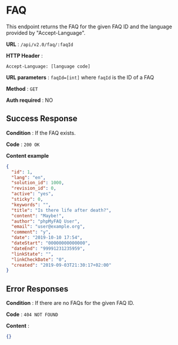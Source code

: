 # FAQ

This endpoint returns the FAQ for the given FAQ ID and the language provided by "Accept-Language".

**URL** : `/api/v2.0/faq/:faqId`

**HTTP Header** :

```
Accept-Language: [language code]
```

**URL parameters** : `faqId=[int]` where `faqId` is the ID of a FAQ

**Method** : `GET`

**Auth required** : NO

## Success Response

**Condition** : If the FAQ exists.

**Code** : `200 OK`

**Content example**

```json
{
  "id": 1,
  "lang": "en",
  "solution_id": 1000,
  "revision_id": 0,
  "active": "yes",
  "sticky": 0,
  "keywords": "",
  "title": "Is there life after death?",
  "content": "Maybe!",
  "author": "phpMyFAQ User",
  "email": "user@example.org",
  "comment": "y",
  "date": "2019-10-10 17:54",
  "dateStart": "00000000000000",
  "dateEnd": "99991231235959",
  "linkState": "",
  "linkCheckDate": "0",
  "created": "2019-09-03T21:30:17+02:00"
}
```

## Error Responses

**Condition** : If there are no FAQs for the given FAQ ID.

**Code** : `404 NOT FOUND`

**Content** :

```json
{}
```
